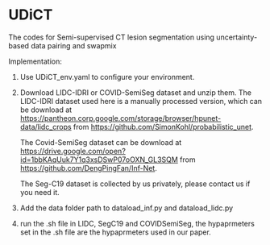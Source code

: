 # UDiCT
The codes for Semi-supervised CT lesion segmentation using uncertainty-based data pairing and swapmix




Implementation:

1. Use UDiCT_env.yaml to configure your environment.

2. Download LIDC-IDRI or COVID-SemiSeg dataset and unzip them.
  The LIDC-IDRI dataset used here is a manually processed version, which can be download at https://pantheon.corp.google.com/storage/browser/hpunet-data/lidc_crops from https://github.com/SimonKohl/probabilistic_unet.

    The Covid-SemiSeg dataset can be download at https://drive.google.com/open?id=1bbKAqUuk7Y1q3xsDSwP07oOXN_GL3SQM from https://github.com/DengPingFan/Inf-Net.

    The Seg-C19 dataset is collected by us privately, please contact us if you need it.
  
3. Add the data folder path to dataload_inf.py and dataload_lidc.py

4. run the .sh file in LIDC, SegC19 and COVIDSemiSeg, the hypaprmeters set in the .sh file are the hypaprmeters used in our paper.
